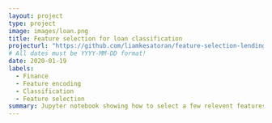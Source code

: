 ```yaml
---
layout: project
type: project
image: images/loan.png
title: Feature selection for loan classification
projecturl: "https://github.com/liamkesatoran/feature-selection-lending-club/blob/master/Feature%20Selection.ipynb"
# All dates must be YYYY-MM-DD format!
date: 2020-01-19
labels:
  - Finance
  - Feature encoding
  - Classification
  - Feature selection
summary: Jupyter notebook showing how to select a few relevent features from a high dimensional dataset in order to do classification and analysis. Operating on a banking loan dataset.
---
```

